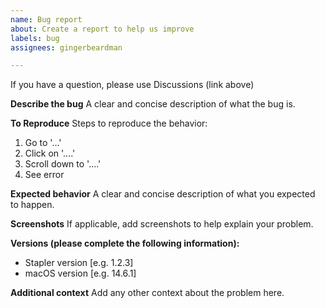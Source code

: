 ```yaml
---
name: Bug report
about: Create a report to help us improve
labels: bug
assignees: gingerbeardman

---
```


If you have a question, please use Discussions (link above)

**Describe the bug**
A clear and concise description of what the bug is.

**To Reproduce**
Steps to reproduce the behavior:
1. Go to '...'
2. Click on '....'
3. Scroll down to '....'
4. See error

**Expected behavior**
A clear and concise description of what you expected to happen.

**Screenshots**
If applicable, add screenshots to help explain your problem.

**Versions (please complete the following information):**
 - Stapler version [e.g. 1.2.3]
 - macOS version [e.g. 14.6.1]

**Additional context**
Add any other context about the problem here.
